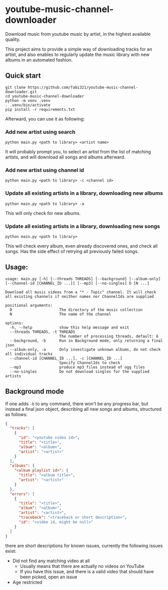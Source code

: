 # youtube-music-channel-downloader
Download music from youtube music by artist, in the highest available quality.

This project aims to provide a simple way of downloading tracks for an artist, and also enables to regularly update the music library with new albums in an automated fashion.

## Quick start

```commandline
git clone https://github.com/fabi321/youtube-music-channel-downloader.git
cd youtube-music-channel-downloader
python -m venv .venv
. .venv/bin/activate
pip install -r requirements.txt
```

Afterward, you can use it as following:
### Add new artist using search
```commandline
python main.py <path to library> <artist name>
```
It will probably prompt you, to select an artist from the list of matching artists, and will download all songs and
albums afterward.

### Add new artist using channel id
```commandline
python main.py <path to library> -c <channel id>
```

### Update all existing artists in a library, downloading new albums
```commandline
python main.py <path to library> -a
```
This will only check for new albums.

### Update all existing artists in a library, downloading new songs
```commandline
python main.py <path to library>
```
This will check every album, even already discovered ones, and check all songs.
Has the side effect of retrying all previously failed songs.

## Usage:
```
usage: main.py [-h] [--threads THREADS] [--background] [--album-only] [--channel-id [CHANNEL_ID ...]] [--mp3] [--no-singles] D [N ...]

Download all music videos from a "* - Topic" channel. It will check all existing channels if neither names nor ChannelIds are supplied

positional arguments:
  D                     The directory of the music collection
  N                     The name of the channel

options:
  -h, --help            show this help message and exit
  --threads THREADS, -t THREADS
                        The number of processing threads, default: 6
  --background, -b      Run in Background mode, only returning a final json
  --album-only, -a      Only investigate unknown albums, do not check all individual tracks
  --channel-id [CHANNEL_ID ...], -c [CHANNEL_ID ...]
                        Specify ChannelIds to check
  --mp3                 produce mp3 files instead of ogg files
  --no-singles          Do not download singles for the supplied artists
```

## Background mode

If one adds `-b` to any command, there won't be any progress bar, but instead a final json object, describing all new
songs and albums, structured as follows:
```json
{
  "tracks": [
    {
      "id": "<youtube video id>",
      "title": "<title>",
      "album": "<album>",
      "artist": "<artist>"
    }
  ],
  "albums": {
    "<album playlist id>": {
      "title": "<album title>",
      "artist": "<artist>"
    }
  },
  "errors": [
    {
      "title": "<title>",
      "album": "<album>",
      "artist": "<artist>",
      "traceback": "<traceback or short description>",
      "id": "<video id, might be null>"
    }
  ]
}
```

there are short descriptions for known issues, currently the following issues exist:
 - Did not find any matching video at all
   - Usually means that there are actually no videos on YouTube
   - If you have this issue, and there is a valid video that should have been picked, open an issue
 - Age restricted

